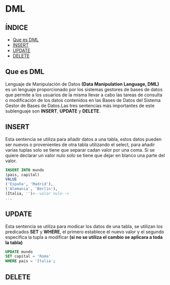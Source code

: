 # DML

## ÍNDICE

- [Que es DML](#Que-es-DML)
- [INSERT](#INSERT)
- [UPDATE](#UPDATE)
- [DELETE](#DELETE)

## Que es DML

Lenguaje de Manipulación de Datos **(Data Manipulation Language, DML)** es un lenguaje proporcionado por los sistemas gestores de bases 
de datos que permite a los usuarios de la misma llevar a cabo las tareas de consulta o modificación de los datos contenidos en las 
Bases de Datos del Sistema Gestor de Bases de Datos.Las tres sentencias más importantes de este sublenguaje son
**INSERT**, **UPDATE** y **DELETE**.

## INSERT

Esta sentencia se utiliza para añadir datos a una tabla, estos datos pueden ser nuevos o provenientes de otra tabla utilizando el select, para añadir varias tuplas solo se tiene que separar cadan valor por una coma. Si se quiere declarar un valor nulo solo se tiene que dejar en blanco una parte del valor.
  
```sql
INSERT INTO mundo
(pais, capital)
VALUE
('España', 'Madrid'),
('Alemania', 'Berlin'),
(Italia, '')<--valor nulo-->
...
```

## UPDATE

Esta sentencia se utiliza para modicar los datos de una tabla, se utilizan los predicados **SET** y **WHERE**, el primero establece el nuevo valor y el segundo especifica la tupla a modificar **(si no se utiliza el cambio se aplicara a toda la tabla)**

```sql
UPDATE mundo
SET capital = 'Roma'
WHERE pais = 'Italia';
```

## DELETE

